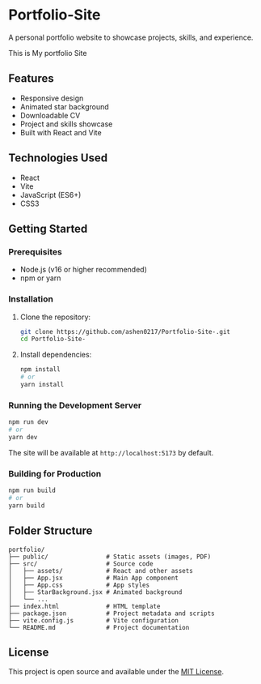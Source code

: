 # Portfolio-Site

A personal portfolio website to showcase projects, skills, and experience.

This is My portfolio Site

## Features

- Responsive design
- Animated star background
- Downloadable CV
- Project and skills showcase
- Built with React and Vite

## Technologies Used

- React
- Vite
- JavaScript (ES6+)
- CSS3

## Getting Started

### Prerequisites

- Node.js (v16 or higher recommended)
- npm or yarn

### Installation

1. Clone the repository:
   ```sh
   git clone https://github.com/ashen0217/Portfolio-Site-.git
   cd Portfolio-Site-
   ```
2. Install dependencies:
   ```sh
   npm install
   # or
   yarn install
   ```

### Running the Development Server

```sh
npm run dev
# or
yarn dev
```

The site will be available at `http://localhost:5173` by default.

### Building for Production

```sh
npm run build
# or
yarn build
```

## Folder Structure

```
portfolio/
├── public/                # Static assets (images, PDF)
├── src/                   # Source code
│   ├── assets/            # React and other assets
│   ├── App.jsx            # Main App component
│   ├── App.css            # App styles
│   ├── StarBackground.jsx # Animated background
│   └── ...
├── index.html             # HTML template
├── package.json           # Project metadata and scripts
├── vite.config.js         # Vite configuration
└── README.md              # Project documentation
```

## License

This project is open source and available under the [MIT License](LICENSE).
